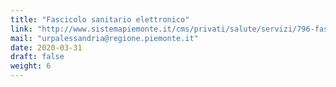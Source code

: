 ```yaml
---
title: "Fascicolo sanitario elettronico"
link: "http://www.sistemapiemonte.it/cms/privati/salute/servizi/796-fascicolo-sanitario-elettronico"
mail: "urpalessandria@regione.piemonte.it"
date: 2020-03-31
draft: false
weight: 6
---
```

